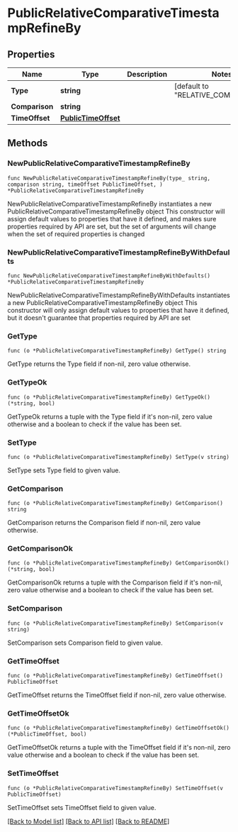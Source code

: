 # PublicRelativeComparativeTimestampRefineBy

## Properties

Name | Type | Description | Notes
------------ | ------------- | ------------- | -------------
**Type** | **string** |  | [default to "RELATIVE_COMPARATIVE"]
**Comparison** | **string** |  | 
**TimeOffset** | [**PublicTimeOffset**](PublicTimeOffset.md) |  | 

## Methods

### NewPublicRelativeComparativeTimestampRefineBy

`func NewPublicRelativeComparativeTimestampRefineBy(type_ string, comparison string, timeOffset PublicTimeOffset, ) *PublicRelativeComparativeTimestampRefineBy`

NewPublicRelativeComparativeTimestampRefineBy instantiates a new PublicRelativeComparativeTimestampRefineBy object
This constructor will assign default values to properties that have it defined,
and makes sure properties required by API are set, but the set of arguments
will change when the set of required properties is changed

### NewPublicRelativeComparativeTimestampRefineByWithDefaults

`func NewPublicRelativeComparativeTimestampRefineByWithDefaults() *PublicRelativeComparativeTimestampRefineBy`

NewPublicRelativeComparativeTimestampRefineByWithDefaults instantiates a new PublicRelativeComparativeTimestampRefineBy object
This constructor will only assign default values to properties that have it defined,
but it doesn't guarantee that properties required by API are set

### GetType

`func (o *PublicRelativeComparativeTimestampRefineBy) GetType() string`

GetType returns the Type field if non-nil, zero value otherwise.

### GetTypeOk

`func (o *PublicRelativeComparativeTimestampRefineBy) GetTypeOk() (*string, bool)`

GetTypeOk returns a tuple with the Type field if it's non-nil, zero value otherwise
and a boolean to check if the value has been set.

### SetType

`func (o *PublicRelativeComparativeTimestampRefineBy) SetType(v string)`

SetType sets Type field to given value.


### GetComparison

`func (o *PublicRelativeComparativeTimestampRefineBy) GetComparison() string`

GetComparison returns the Comparison field if non-nil, zero value otherwise.

### GetComparisonOk

`func (o *PublicRelativeComparativeTimestampRefineBy) GetComparisonOk() (*string, bool)`

GetComparisonOk returns a tuple with the Comparison field if it's non-nil, zero value otherwise
and a boolean to check if the value has been set.

### SetComparison

`func (o *PublicRelativeComparativeTimestampRefineBy) SetComparison(v string)`

SetComparison sets Comparison field to given value.


### GetTimeOffset

`func (o *PublicRelativeComparativeTimestampRefineBy) GetTimeOffset() PublicTimeOffset`

GetTimeOffset returns the TimeOffset field if non-nil, zero value otherwise.

### GetTimeOffsetOk

`func (o *PublicRelativeComparativeTimestampRefineBy) GetTimeOffsetOk() (*PublicTimeOffset, bool)`

GetTimeOffsetOk returns a tuple with the TimeOffset field if it's non-nil, zero value otherwise
and a boolean to check if the value has been set.

### SetTimeOffset

`func (o *PublicRelativeComparativeTimestampRefineBy) SetTimeOffset(v PublicTimeOffset)`

SetTimeOffset sets TimeOffset field to given value.



[[Back to Model list]](../README.md#documentation-for-models) [[Back to API list]](../README.md#documentation-for-api-endpoints) [[Back to README]](../README.md)


